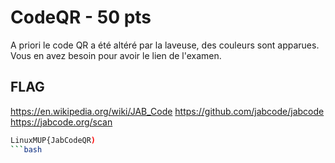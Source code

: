 # CodeQR - 50 pts

A priori le code QR a été altéré par la laveuse, des couleurs sont apparues. Vous en avez besoin pour avoir le lien de l'examen.


## FLAG

https://en.wikipedia.org/wiki/JAB_Code
https://github.com/jabcode/jabcode
https://jabcode.org/scan

```bash
LinuxMUP{JabCodeQR)
```bash

